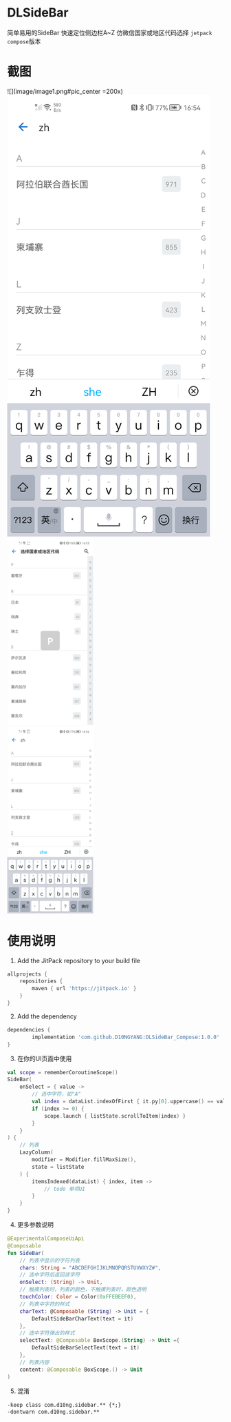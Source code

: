 # DLSideBar
简单易用的SideBar 快速定位侧边栏A~Z 仿微信国家或地区代码选择 `jetpack compose`版本

# 截图
![](image/image1.png#pic_center =200x)
![](image/image2.png)
<img src="https://github.com/D10NGYANG/DLSideBar_Compose/blob/master/image/image1.png" width="200"/><br/>
<img src="https://github.com/D10NGYANG/DLSideBar_Compose/blob/master/image/image2.png" width="200"/><br/>

# 使用说明
1. Add the JitPack repository to your build file
```groovy
allprojects {
    repositories {
        maven { url 'https://jitpack.io' }
    }
}
```
2. Add the dependency
```groovy
dependencies {
        implementation 'com.github.D10NGYANG:DLSideBar_Compose:1.0.0'
}
```
3. 在你的UI页面中使用
```kotlin
val scope = rememberCoroutineScope()
SideBar(
    onSelect = { value ->
        // 选中字符，如"A"
        val index = dataList.indexOfFirst { it.py[0].uppercase() == value }
        if (index >= 0) {
            scope.launch { listState.scrollToItem(index) }
        }
    }
) {
    // 列表
    LazyColumn(
        modifier = Modifier.fillMaxSize(),
        state = listState
    ) {
        itemsIndexed(dataList) { index, item ->
            // todo 单项UI
        }
    }
}
```
4. 更多参数说明

```kotlin
@ExperimentalComposeUiApi
@Composable
fun SideBar(
    // 列表中显示的字符列表
    chars: String = "ABCDEFGHIJKLMNOPQRSTUVWXYZ#",
    // 选中字符后返回该字符
    onSelect: (String) -> Unit,
    // 触摸列表时，列表的颜色，不触摸列表时，颜色透明
    touchColor: Color = Color(0xFFEBEEF0),
    // 列表中字符的样式
    charText: @Composable (String) -> Unit = {
        DefaultSideBarCharText(text = it)
    },
    // 选中字符弹出的样式
    selectText: @Composable BoxScope.(String) -> Unit ={
        DefaultSideBarSelectText(text = it)
    },
    // 列表内容
    content: @Composable BoxScope.() -> Unit
)
```
5. 混淆
```properties
-keep class com.d10ng.sidebar.** {*;}
-dontwarn com.d10ng.sidebar.**
```